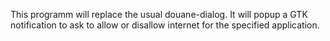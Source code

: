 This programm will replace the usual douane-dialog.
It will popup a GTK notification to ask to allow or disallow internet for the specified application.

